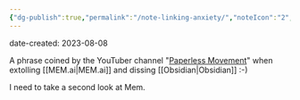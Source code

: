 ```yaml
---
{"dg-publish":true,"permalink":"/note-linking-anxiety/","noteIcon":"2","created":"","updated":""}
---
```


date-created: 2023-08-08

A phrase coined by the YouTuber channel "[Paperless Movement](https://youtu.be/2r5wrLyl-64?t=795)" when extolling [[MEM.ai\|MEM.ai]] and dissing [[Obsidian\|Obsidian]] :-)

I need to take a second look at Mem.